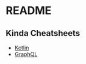 # README


## Kinda Cheatsheets
* [Kotlin](https://github.com/Buchtl/cheatsheets/blob/main/sheets/kotlin.md)
* [GraphQL](https://github.com/Buchtl/cheatsheets/blob/main/sheets/graphql.md)
